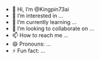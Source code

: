 - 👋 Hi, I’m @Kingpin73ai
- 👀 I’m interested in ...
- 🌱 I’m currently learning ...
- 💞️ I’m looking to collaborate on ...
- 📫 How to reach me ...
- 😄 Pronouns: ...
- ⚡ Fun fact: ...

<!---
Kingpin73ai/Kingpin73ai is a ✨ special ✨ repository because its `README.md` (this file) appears on your GitHub profile.
You can click the Preview link to take a look at your changes.
--->
